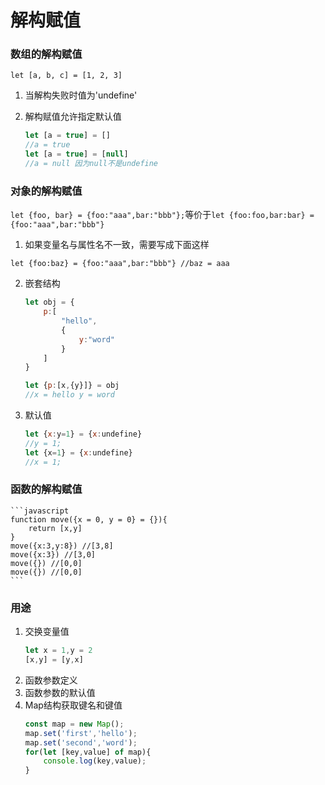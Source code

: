 # 解构赋值

### 数组的解构赋值

`let [a, b, c] = [1, 2, 3]`


1. 当解构失败时值为'undefine'
2. 解构赋值允许指定默认值

    ```javascript
    let [a = true] = []
    //a = true
    let [a = true] = [null]
    //a = null 因为null不是undefine
    ```

### 对象的解构赋值

`let {foo, bar} = {foo:"aaa",bar:"bbb"};`等价于`let {foo:foo,bar:bar} = {foo:"aaa",bar:"bbb"}`


1. 如果变量名与属性名不一致，需要写成下面这样

`let {foo:baz} = {foo:"aaa",bar:"bbb"} //baz = aaa`


2. 嵌套结构

    ```javascript
    let obj = {
        p:[
            "hello",
            {
                y:"word"
            }
        ]
    }

    let {p:[x,{y}]} = obj
    //x = hello y = word
    ```

3. 默认值

    ```javascript
    let {x:y=1} = {x:undefine}
    //y = 1;
    let {x=1} = {x:undefine}
    //x = 1;
    ```
### 函数的解构赋值
    ```javascript
    function move({x = 0, y = 0} = {}){
        return [x,y]
    }
    move({x:3,y:8}) //[3,8]
    move({x:3}) //[3,0]
    move({}) //[0,0]
    move({}) //[0,0]
    ```
### 用途

1. 交换变量值
    ```javascript
    let x = 1,y = 2
    [x,y] = [y,x]
    ```
2. 函数参数定义
3. 函数参数的默认值
4. Map结构获取键名和键值
    ```javascript
    const map = new Map();
    map.set('first','hello');
    map.set('second','word');
    for(let [key,value] of map){
        console.log(key,value);
    }
    ```
